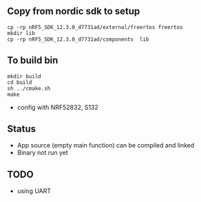 ## Copy from nordic sdk to setup

```
cp -rp nRF5_SDK_12.3.0_d7731ad/external/freertos freertos
mkdir lib
cp -rp nRF5_SDK_12.3.0_d7731ad/components  lib
```


## To build bin

```
mkdir build
cd build
sh ../cmake.sh
make
```

- config with NRF52832, S132 



## Status

- App source (empty main function) can be compiled and linked
- Binary not run yet


## TODO
- using UART 
